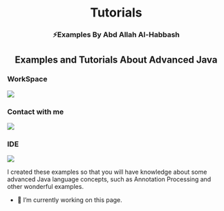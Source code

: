 <h1 align="center">Tutorials</h1>
<h3 align="center">⚡Examples By Abd Allah Al-Habbash</h3>
<h2 align="center">Examples and Tutorials About Advanced Java</h2>


<h3 align="left">WorkSpace</h3>
<a href ="" target ="_blank"><img src ="https://img.shields.io/badge/NVIDIA-GTX1650-76B900?style=for-the-badge&logo=nvidia&logoColor=white"></a>
<h3 align="left">Contact with me</h3>
<a href ="" target ="_blank"><img src ="https://img.shields.io/badge/Gmail-D14836?style=for-the-badge&logo=gmail&logoColor=white"></a>
<h3 align="left">IDE</h3>
<a href ="" target ="_blank"><img src ="https://img.shields.io/badge/IntelliJ_IDEA-000000.svg?style=for-the-badge&logo=intellij-idea&logoColor=white"></a>

I created these examples so that you will have knowledge about some advanced Java language concepts, such as Annotation Processing and other wonderful examples.


- 🔭 I’m currently working on this page. 




